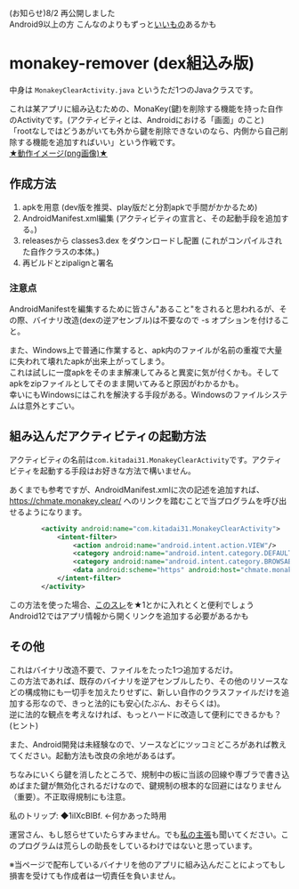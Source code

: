 (お知らせ)8/2 再公開しました  
Android9以上の方 こんなのよりもずっと[いいもの](https://egg.5ch.net/test/read.cgi/android/1655208810/504-n)あるかも

# monakey-remover (dex組込み版)
中身は `MonakeyClearActivity.java` というただ1つのJavaクラスです。

これは某アプリに組み込むための、MonaKey(鍵)を削除する機能を持った自作のActivityです。(アクティビティとは、Androidにおける「画面」のこと)  
「rootなしではどうあがいても外から鍵を削除できないのなら、内側から自己削除する機能を追加すればいい」という作戦です。  
[★動作イメージ(png画像)★](https://user-images.githubusercontent.com/90122968/183068963-abf71e3c-4b16-43e6-b9f4-616e92564b03.png)

## 作成方法
1. apkを用意 (dev版を推奨、play版だと分割apkで手間がかかるため)
1. AndroidManifest.xml編集 (アクティビティの宣言と、その起動手段を追加する。)
1. releasesから classes3.dex をダウンロードし配置 (これがコンパイルされた自作クラスの本体。)
1. 再ビルドとzipalignと署名

### 注意点
AndroidManifestを編集するために皆さん"あること"をされると思われるが、その際、バイナリ改造(dexの逆アセンブル)は不要なので -s オプションを付けること。

また、Windows上で普通に作業すると、apk内のファイルが名前の重複で大量に失われて壊れたapkが出来上がってしまう。  
これは試しに一度apkをそのまま解凍してみると異変に気が付くかも。そしてapkをzipファイルとしてそのまま開いてみると原因がわかるかも。  
幸いにもWindowsにはこれを解決する手段がある。Windowsのファイルシステムは意外とすごい。

## 組み込んだアクティビティの起動方法
アクティビティの名前は`com.kitadai31.MonakeyClearActivity`です。アクティビティを起動する手段はお好きな方法で構いません。

あくまでも参考ですが、AndroidManifest.xmlに次の記述を追加すれば、https://chmate.monakey.clear/ へのリンクを踏むことで当プログラムを呼び出せるようになります。
```xml
        <activity android:name="com.kitadai31.MonakeyClearActivity">
            <intent-filter>
                <action android:name="android.intent.action.VIEW"/>
                <category android:name="android.intent.category.DEFAULT"/>
                <category android:name="android.intent.category.BROWSABLE"/>
                <data android:scheme="https" android:host="chmate.monakey.clear"/>
            </intent-filter>
        </activity>
```
この方法を使った場合、[このスレ](https://eagle.5ch.net/test/read.cgi/livejupiter/1655380588/)を★1とかに入れとくと便利でしょう  
Android12ではアプリ情報から開くリンクを追加する必要があるかも

## その他
これはバイナリ改造不要で、ファイルをたった1つ追加するだけ。  
この方法であれば、既存のバイナリを逆アセンブルしたり、その他のリソースなどの構成物にも一切手を加えたりせずに、新しい自作のクラスファイルだけを追加する形なので、きっと法的にも安心(たぶん、おそらくは)。  
逆に法的な観点を考えなければ、もっとハードに改造して便利にできるかも？(ヒント)

また、Android開発は未経験なので、ソースなどにツッコミどころがあれば教えてください。起動方法も改良の余地があるはず。  

ちなみにいくら鍵を消したところで、規制中の板に当該の回線や専ブラで書き込めばまた鍵が無効化されるだけなので、鍵規制の根本的な回避にはなりません（重要）。不正取得規制にも注意。

私のトリップ: ◆1iIXcBIBf. ←何かあった時用

運営さん、もし怒らせていたらすみません。でも[私の主張](https://github.com/kitadai31/monakey-remover/blob/main/myclaim.md)も聞いてください。このプログラムは荒らしの助長をしているわけではないと思っています。

※当ページで配布しているバイナリを他のアプリに組み込んだことによってもし損害を受けても作成者は一切責任を負いません。
